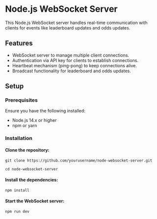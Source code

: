 #  Node.js WebSocket Server

This Node.js WebSocket server handles real-time communication with clients for events like leaderboard updates and odds updates.

## Features
- WebSocket server to manage multiple client connections.
- Authentication via API key for clients to establish connections.
- Heartbeat mechanism (ping-pong) to keep connections alive.
- Broadcast functionality for leaderboard and odds updates.

## Setup

### Prerequisites

Ensure you have the following installed:

- Node.js 14.x or higher
- npm or yarn

### Installation

#### Clone the repository:
 `git clone https://github.com/yourusername/node-websocket-server.git`

 `cd node-websocket-server`


 #### Install the dependencies:

 `npm install`

  #### Start the WebSocket server:
   `npm run dev`